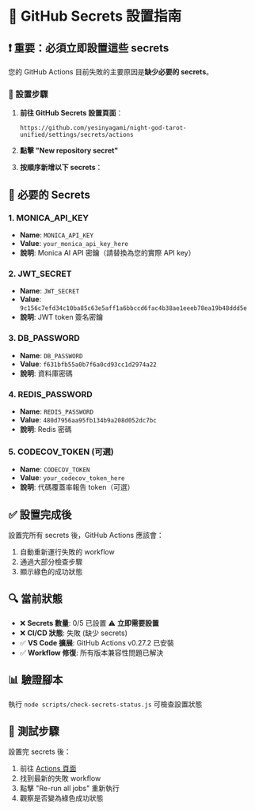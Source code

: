 # 🔐 GitHub Secrets 設置指南

## ❗ 重要：必須立即設置這些 secrets

您的 GitHub Actions 目前失敗的主要原因是**缺少必要的 secrets**。

### 📍 設置步驟

1. **前往 GitHub Secrets 設置頁面**：
   ```
   https://github.com/yesinyagami/night-god-tarot-unified/settings/secrets/actions
   ```

2. **點擊 "New repository secret"**

3. **按順序新增以下 secrets**：

## 📝 必要的 Secrets

### 1. MONICA_API_KEY
- **Name**: `MONICA_API_KEY`
- **Value**: `your_monica_api_key_here`
- **說明**: Monica AI API 密鑰（請替換為您的實際 API key）

### 2. JWT_SECRET
- **Name**: `JWT_SECRET`
- **Value**: `9c156c7efd34c10ba85c63e5aff1a6bbccd6fac4b38ae1eeeb78ea19b48ddd5e`
- **說明**: JWT token 簽名密鑰

### 3. DB_PASSWORD
- **Name**: `DB_PASSWORD`
- **Value**: `f631bfb55a0b7f6a0cd93cc1d2974a22`
- **說明**: 資料庫密碼

### 4. REDIS_PASSWORD
- **Name**: `REDIS_PASSWORD`
- **Value**: `480d7956aa95fb134b9a208d052dc7bc`
- **說明**: Redis 密碼

### 5. CODECOV_TOKEN (可選)
- **Name**: `CODECOV_TOKEN`
- **Value**: `your_codecov_token_here`
- **說明**: 代碼覆蓋率報告 token（可選）

## ✅ 設置完成後

設置完所有 secrets 後，GitHub Actions 應該會：
1. 自動重新運行失敗的 workflow
2. 通過大部分檢查步驟
3. 顯示綠色的成功狀態

## 🔍 當前狀態

- ❌ **Secrets 數量**: 0/5 已設置 ⚠️ **立即需要設置**
- ❌ **CI/CD 狀態**: 失敗 (缺少 secrets)
- ✅ **VS Code 擴展**: GitHub Actions v0.27.2 已安裝  
- ✅ **Workflow 修復**: 所有版本兼容性問題已解決

## 📊 驗證腳本

執行 `node scripts/check-secrets-status.js` 可檢查設置狀態

## 🚀 測試步驟

設置完 secrets 後：
1. 前往 [Actions 頁面](https://github.com/yesinyagami/night-god-tarot-unified/actions)
2. 找到最新的失敗 workflow
3. 點擊 "Re-run all jobs" 重新執行
4. 觀察是否變為綠色成功狀態
